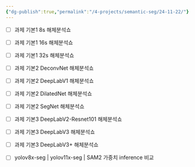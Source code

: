 ```yaml
---
{"dg-publish":true,"permalink":"/4-projects/semantic-seg/24-11-22/"}
---
```


- [ ] 과제 기본1 8s 해체분석쇼
- [ ] 과제 기본1 16s 해체분석쇼
- [ ] 과제 기본1 32s 해체분석쇼
- [ ] 과제 기본2 DeconvNet 해체분석쇼
- [ ] 과제 기본2 DeepLabV1 해체분석쇼
- [ ] 과제 기본2 DilatedNet 해체분석쇼
- [ ] 과제 기본2 SegNet 해체분석쇼
- [ ] 과제 기본3 DeepLabV2-Resnet101 해체분석쇼
- [ ] 과제 기본3 DeepLabV3 해체분석쇼
- [ ] 과제 기본3 DeepLabV3+ 해체분석쇼
- [ ] yolov8x-seg | yolov11x-seg | SAM2 가중치 inference 비교

